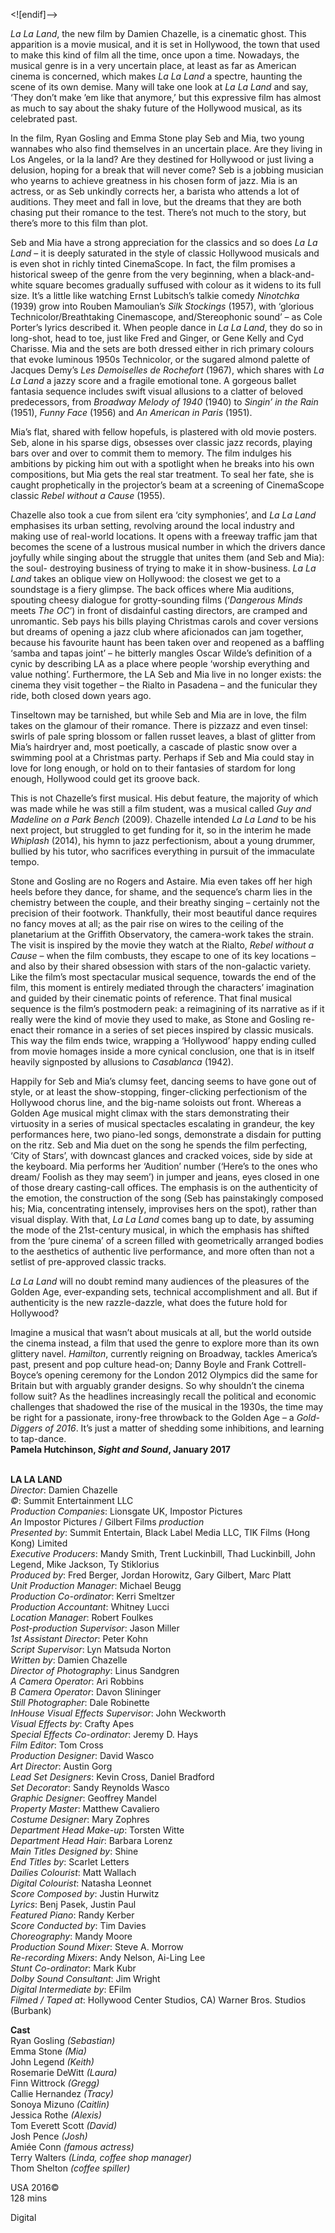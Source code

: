 


<![endif]-->

_La La Land_, the new film by Damien Chazelle, is a cinematic ghost. This apparition is a movie musical, and it is set in Hollywood, the town that used to make this kind of film all the time, once upon a time. Nowadays, the musical genre is in a very uncertain place, at least as far as American cinema is concerned, which makes _La La Land_ a spectre, haunting the scene of its own demise. Many will take one look at _La La Land_ and say, ‘They don’t make ’em like that anymore,’ but this expressive film has almost as much to say about the shaky future of the Hollywood musical, as its celebrated past.

In the film, Ryan Gosling and Emma Stone play Seb and Mia, two young wannabes who also find themselves in an uncertain place. Are they living in Los Angeles, or la la land? Are they destined for Hollywood or just living a delusion, hoping for a break that will never come? Seb is a jobbing musician who yearns to achieve greatness in his chosen form of jazz. Mia is an actress, or as Seb unkindly corrects her, a barista who attends a lot of auditions. They meet and fall in love, but the dreams that they are both chasing put their romance to the test. There’s not much to the story, but there’s more to this film than plot.

Seb and Mia have a strong appreciation for the classics and so does _La La Land_ – it is deeply saturated in the style of classic Hollywood musicals and is even shot in richly tinted CinemaScope. In fact, the film promises a historical sweep of the genre from the very beginning, when a black-and-white square becomes gradually suffused with colour as it widens to its full size. It’s a little like watching Ernst Lubitsch’s talkie comedy _Ninotchka_ (1939) grow into Rouben Mamoulian’s _Silk Stockings_ (1957), with ‘glorious Technicolor/Breathtaking Cinemascope, and/Stereophonic sound’ – as Cole Porter’s lyrics described it. When people dance in _La La Land_, they do so in long-shot, head to toe, just like Fred and Ginger, or Gene Kelly and Cyd Charisse. Mia and the sets are both dressed either in rich primary colours that evoke luminous 1950s Technicolor, or the sugared almond palette of Jacques Demy’s _Les Demoiselles de Rochefort_ (1967), which shares with _La La Land_ a jazzy score and a fragile emotional tone. A gorgeous ballet fantasia sequence includes swift visual allusions to a clatter of beloved predecessors, from _Broadway Melody of 1940_ (1940) to _Singin’ in the Rain_ (1951), _Funny Face_ (1956) and _An American in Paris_ (1951).

Mia’s flat, shared with fellow hopefuls, is plastered with old movie posters. Seb, alone in his sparse digs, obsesses over classic jazz records, playing bars over and over to commit them to memory. The film indulges his ambitions by picking him out with a spotlight when he breaks into his own compositions, but Mia gets the real star treatment. To seal her fate, she is caught prophetically in the projector’s beam at a screening of CinemaScope classic _Rebel without a Cause_ (1955).

Chazelle also took a cue from silent era ‘city symphonies’, and _La La Land_ emphasises its urban setting, revolving around the local industry and making use of real-world locations. It opens with a freeway traffic jam that becomes the scene of a lustrous musical number in which the drivers dance joyfully while singing about the struggle that unites them (and Seb and Mia): the soul- destroying business of trying to make it in show-business. _La La Land_ takes an oblique view on Hollywood: the closest we get to a soundstage is a fiery glimpse. The back offices where Mia auditions, spouting cheesy dialogue for grotty-sounding films (‘_Dangerous Minds_ meets _The OC_’) in front of disdainful casting directors, are cramped and unromantic. Seb pays his bills playing Christmas carols and cover versions but dreams of opening a jazz club where aficionados can jam together, because his favourite haunt has been taken over and reopened as a baffling ‘samba and tapas joint’ – he bitterly mangles Oscar Wilde’s definition of a cynic by describing LA as a place where people ‘worship everything and value nothing’. Furthermore, the LA Seb and Mia live in no longer exists: the cinema they visit together – the Rialto in Pasadena – and the funicular they ride, both closed down years ago.

Tinseltown may be tarnished, but while Seb and Mia are in love, the film takes on the glamour of their romance. There is pizzazz and even tinsel: swirls of pale spring blossom or fallen russet leaves, a blast of glitter from Mia’s hairdryer and, most poetically, a cascade of plastic snow over a swimming pool at a Christmas party. Perhaps if Seb and Mia could stay in love for long enough, or hold on to their fantasies of stardom for long enough, Hollywood could get its groove back.

This is not Chazelle’s first musical. His debut feature, the majority of which was made while he was still a film student, was a musical called _Guy and Madeline on a Park Bench_ (2009). Chazelle intended _La La Land_ to be his next project, but struggled to get funding for it, so in the interim he made _Whiplash_ (2014), his hymn to jazz perfectionism, about a young drummer, bullied by his tutor, who sacrifices everything in pursuit of the immaculate tempo.

Stone and Gosling are no Rogers and Astaire. Mia even takes off her high heels before they dance, for shame, and the sequence’s charm lies in the chemistry between the couple, and their breathy singing – certainly not the precision of their footwork. Thankfully, their most beautiful dance requires no fancy moves at all; as the pair rise on wires to the ceiling of the planetarium at the Griffith Observatory, the camera-work takes the strain. The visit is inspired by the movie they watch at the Rialto, _Rebel without a Cause_ – when the film combusts, they escape to one of its key locations – and also by their shared obsession with stars of the non-galactic variety. Like the film’s most spectacular musical sequence, towards the end of the film, this moment is entirely mediated through the characters’ imagination and guided by their cinematic points of reference. That final musical sequence is the film’s postmodern peak: a reimagining of its narrative as if it really were the kind of movie they used to make, as Stone and Gosling re-enact their romance in a series of set pieces inspired by classic musicals. This way the film ends twice, wrapping a ‘Hollywood’ happy ending culled from movie homages inside a more cynical conclusion, one that is in itself heavily signposted by allusions to _Casablanca_ (1942).

Happily for Seb and Mia’s clumsy feet, dancing seems to have gone out of style, or at least the show-stopping, finger-clicking perfectionism of the Hollywood chorus line, and the big-name soloists out front. Whereas a Golden Age musical might climax with the stars demonstrating their virtuosity in a series of musical spectacles escalating in grandeur, the key performances here, two piano-led songs, demonstrate a disdain for putting on the ritz. Seb and Mia duet on the song he spends the film perfecting, ‘City of Stars’, with downcast glances and cracked voices, side by side at the keyboard. Mia performs her ‘Audition’ number (‘Here’s to the ones who dream/ Foolish as they may seem’) in jumper and jeans, eyes closed in one of those dreary casting-call offices. The emphasis is on the authenticity of the emotion, the construction of the song (Seb has painstakingly composed his; Mia, concentrating intensely, improvises hers on the spot), rather than visual display. With that, _La La Land_ comes bang up to date, by assuming the mode of the 21st-century musical, in which the emphasis has shifted from the ‘pure cinema’ of a screen filled with geometrically arranged bodies to the aesthetics of authentic live performance, and more often than not a setlist of pre-approved classic tracks.

_La La Land_ will no doubt remind many audiences of the pleasures of the Golden Age, ever-expanding sets, technical accomplishment and all. But if authenticity is the new razzle-dazzle, what does the future hold for Hollywood?

Imagine a musical that wasn’t about musicals at all, but the world outside the cinema instead, a film that used the genre to explore more than its own glittery navel. _Hamilton_, currently reigning on Broadway, tackles America’s past, present and pop culture head-on; Danny Boyle and Frank Cottrell-Boyce’s opening ceremony for the London 2012 Olympics did the same for Britain but with arguably grander designs. So why shouldn’t the cinema follow suit? As the headlines increasingly recall the political and economic challenges that shadowed the rise of the musical in the 1930s, the time may be right for a passionate, irony-free throwback to the Golden Age – a _Gold-Diggers of 2016_. It’s just a matter of shedding some inhibitions, and learning to tap-dance.  
**Pamela Hutchinson, _Sight and Sound_, January 2017**  
<br>

**LA LA LAND**  
_Director_: Damien Chazelle  
_©_: Summit Entertainment LLC  
_Production Companies_: Lionsgate UK, Impostor Pictures  
_An_ Impostor Pictures / Gilbert Films _production_  
_Presented by_: Summit Entertain, Black Label Media LLC, TIK Films (Hong Kong) Limited  
_Executive Producers_: Mandy Smith, Trent Luckinbill, Thad Luckinbill, John Legend, 
Mike Jackson, Ty Stiklorius  
_Produced by_: Fred Berger, Jordan Horowitz, Gary Gilbert, Marc Platt  
_Unit Production Manager_: Michael Beugg  
_Production Co-ordinator_: Kerri Smeltzer  
_Production Accountant_: Whitney Lucci  
_Location Manager_: Robert Foulkes  
_Post-production Supervisor_: Jason Miller  
_1st Assistant Director_: Peter Kohn  
_Script Supervisor_: Lyn Matsuda Norton  
_Written by_: Damien Chazelle  
_Director of Photography_: Linus Sandgren  
_A Camera Operator_: Ari Robbins  
_B Camera Operator_: Davon Slininger  
_Still Photographer_: Dale Robinette  
_InHouse Visual Effects Supervisor_: John Weckworth  
_Visual Effects by_: Crafty Apes  
_Special Effects Co-ordinator_: Jeremy D. Hays  
_Film Editor_: Tom Cross  
_Production Designer_: David Wasco  
_Art Director_: Austin Gorg  
_Lead Set Designers_: Kevin Cross, Daniel Bradford  
_Set Decorator_: Sandy Reynolds Wasco  
_Graphic Designer_: Geoffrey Mandel  
_Property Master_: Matthew Cavaliero  
_Costume Designer_: Mary Zophres  
_Department Head Make-up_: Torsten Witte  
_Department Head Hair_: Barbara Lorenz  
_Main Titles Designed by_: Shine  
_End Titles by_: Scarlet Letters  
_Dailies Colourist_: Matt Wallach  
_Digital Colourist_: Natasha Leonnet  
_Score Composed by_: Justin Hurwitz  
_Lyrics_: Benj Pasek, Justin Paul  
_Featured Piano_: Randy Kerber  
_Score Conducted by_: Tim Davies  
_Choreography_: Mandy Moore  
_Production Sound Mixer_: Steve A. Morrow  
_Re-recording Mixers_: Andy Nelson, Ai-Ling Lee  
_Stunt Co-ordinator_: Mark Kubr  
_Dolby Sound Consultant_: Jim Wright  
_Digital Intermediate by_: EFilm  
_Filmed / Taped at_: Hollywood Center Studios, CA) Warner Bros. Studios (Burbank)  

**Cast**    
Ryan Gosling _(Sebastian)_  
Emma Stone _(Mia)_  
John Legend _(Keith)_  
Rosemarie DeWitt _(Laura)_  
Finn Wittrock _(Gregg)_  
Callie Hernandez _(Tracy)_  
Sonoya Mizuno _(Caitlin)_  
Jessica Rothe _(Alexis)_  
Tom Everett Scott _(David)_  
Josh Pence _(Josh)_  
Amiée Conn _(famous actress)_  
Terry Walters _(Linda, coffee shop manager)_  
Thom Shelton _(coffee spiller)_  

USA 2016©  
128 mins  

Digital  

<!--stackedit_data:
eyJoaXN0b3J5IjpbLTIwMDIzOTcwNzBdfQ==
-->
